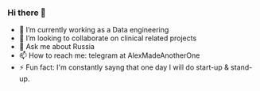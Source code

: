 ### Hi there 👋

- 🔭 I’m currently working as a Data engineering
- 👯 I’m looking to collaborate on clinical related projects
- 💬 Ask me about Russia
- 📫 How to reach me: telegram at AlexMadeAnotherOne
- ⚡ Fun fact: I'm constantly sayng that one day I will do start-up & stand-up. 
<!--
**rolldeep/rolldeep** is a ✨ _special_ ✨ repository because its `README.md` (this file) appears on your GitHub profile.

Here are some ideas to get you started:


-->
